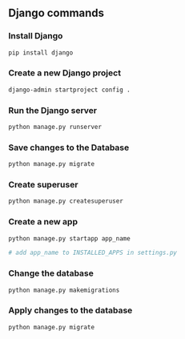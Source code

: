 ## Django commands

### Install Django
```bash
pip install django
```

### Create a new Django project
```bash
django-admin startproject config .
```

### Run the Django server
```bash
python manage.py runserver
```

### Save changes to the Database
```bash
python manage.py migrate
```

### Create superuser
```bash
python manage.py createsuperuser
```

### Create a new app
```bash
python manage.py startapp app_name

# add app_name to INSTALLED_APPS in settings.py

```

### Change the database
```bash
python manage.py makemigrations
```

### Apply changes to the database
```bash
python manage.py migrate
```